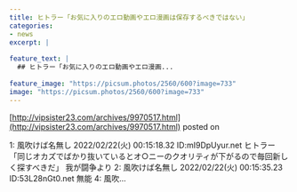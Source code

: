 ```yaml
---
title: ヒトラー「お気に入りのエロ動画やエロ漫画は保存するべきではない」
categories:
- news
excerpt: |
  
feature_text: |
  ## ヒトラー「お気に入りのエロ動画やエロ漫画...
  
feature_image: "https://picsum.photos/2560/600?image=733"
image: "https://picsum.photos/2560/600?image=733"
---
```


[http://vipsister23.com/archives/9970517.html](http://vipsister23.com/archives/9970517.html)
posted on 

<!--more-->

1: 風吹けば名無し 2022/02/22(火) 00:15:18.32 ID:mI9DpUyur.net ヒトラー「同じオカズでばかり抜いているとオ○ニーのクオリティが下がるので毎回新しく探すべきだ」 我が闘争より 2: 風吹けば名無し 2022/02/22(火) 00:15:35.23 ID:53L28nGt0.net 無能 4: 風吹...

